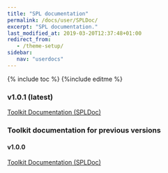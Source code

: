 ```yaml
---
title: "SPL documentation"
permalink: /docs/user/SPLDoc/
excerpt: "SPL documentation."
last_modified_at: 2019-03-20T12:37:48+01:00
redirect_from:
   - /theme-setup/
sidebar:
   nav: "userdocs"
---
```

{% include toc %}
{%include editme %}

### v1.0.1 (latest)

[Toolkit Documentation (SPLDoc)](/streamsx.mqtt/doc/spldoc/html/)

### Toolkit documentation for previous versions

#### v1.0.0

[Toolkit Documentation (SPLDoc)](/streamsx.mqtt/doc/v1.0.0/spldoc/html/)
